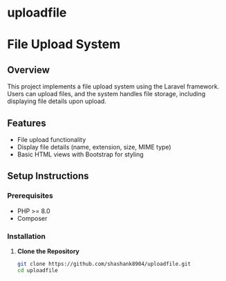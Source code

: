 # uploadfile

# File Upload System

## Overview

This project implements a file upload system using the Laravel framework. Users can upload files, and the system handles file storage, including displaying file details upon upload.

## Features

- File upload functionality
- Display file details (name, extension, size, MIME type)
- Basic HTML views with Bootstrap for styling

## Setup Instructions

### Prerequisites

- PHP >= 8.0
- Composer


### Installation

1. **Clone the Repository**

   ```bash
   git clone https://github.com/shashank8904/uploadfile.git
   cd uploadfile
